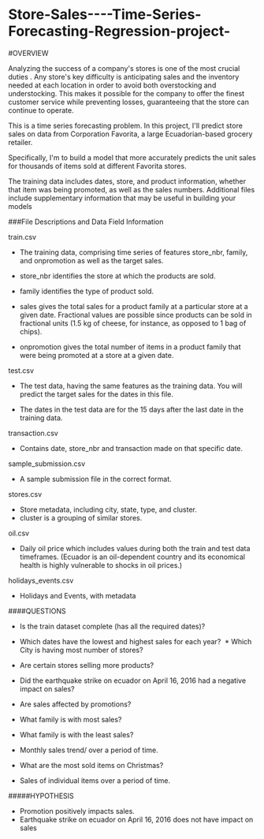 # Store-Sales----Time-Series-Forecasting-Regression-project-

#OVERVIEW

Analyzing the success of a company's stores is one of the most crucial duties . Any store's key difficulty is anticipating sales and the inventory needed at each location in order to avoid both overstocking and understocking. This makes it possible for the company to offer the finest customer service while preventing losses, guaranteeing that the store can continue to operate.

This is a time series forecasting problem. In this project, I'll predict store sales on data from Corporation Favorita, a large Ecuadorian-based grocery retailer.

Specifically, I'm to build a model that more accurately predicts the unit sales for thousands of items sold at different Favorita stores.

The training data includes dates, store, and product information, whether that item was being promoted, as well as the sales numbers. Additional files include supplementary information that may be useful in building your models

###File Descriptions and Data Field Information

train.csv

* The training data, comprising time series of features store_nbr, family, and onpromotion as well as the target sales.

* store_nbr identifies the store at which the products are sold.

* family identifies the type of product sold.

* sales gives the total sales for a product family at a particular store at a given date. Fractional values are possible since products can be sold in fractional units (1.5 kg of cheese, for instance, as opposed to 1 bag of chips).

* onpromotion gives the total number of items in a product family that were being promoted at a store at a given date.

test.csv

* The test data, having the same features as the training data. You will predict the target sales for the dates in this file.

* The dates in the test data are for the 15 days after the last date in the training data.

transaction.csv

* Contains date, store_nbr and transaction made on that specific date.

sample_submission.csv

* A sample submission file in the correct format.

stores.csv

* Store metadata, including city, state, type, and cluster.
* cluster is a grouping of similar stores.

oil.csv

* Daily oil price which includes values during both the train and test data timeframes. (Ecuador is an oil-dependent country and its economical health is highly vulnerable to shocks in oil prices.)

holidays_events.csv
* Holidays and Events, with metadata

####QUESTIONS
* Is the train dataset complete (has all the required dates)?
* Which dates have the lowest and highest sales for each year?
 * Which City is having most number of stores?
* Are certain stores selling more products?
* Did the earthquake strike on ecuador on April 16, 2016 had a negative impact on sales?

* Are sales affected by promotions?
* What family is with most sales?
* What family is with the least sales?
* Monthly sales trend/ over a period of time.
* What are the most sold items on Christmas?
* Sales of individual items over a period of time.

#####HYPOTHESIS

* Promotion positively impacts sales.
* Earthquake strike on ecuador on April 16, 2016 does not have impact on sales

